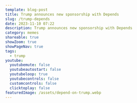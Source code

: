 ```yaml
---
template: blog-post
title: Trump announces new sponsorship with Depends
slug: /trump-depends
date: 2023-11-10 07:22
description: Trump announces new sponsorship with Depends
category: memes
shareable: true
showZoom: true
showPageNav: true
tags:
  - trump
youtube:
  youtubemute: false
  youtubeautostart: false
  youtubeloop: true
  youtubecontrols: false
  customcontrols: false
  clicktoplay: false
featuredImage: /assets/depend-on-trump.webp
---
```

